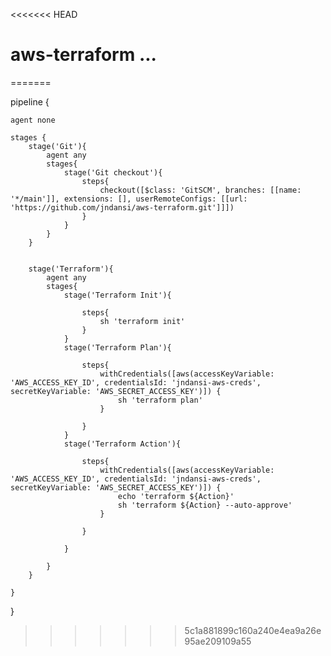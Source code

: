 <<<<<<< HEAD
# aws-terraform ...
=======

pipeline {

    agent none

    stages {
        stage('Git'){
            agent any
            stages{
                stage('Git checkout'){  
                    steps{
                        checkout([$class: 'GitSCM', branches: [[name: '*/main']], extensions: [], userRemoteConfigs: [[url: 'https://github.com/jndansi/aws-terraform.git']]])
                    }
                }
            }
        }
        
        
        stage('Terraform'){
            agent any
            stages{
                stage('Terraform Init'){
                    
                    steps{
                        sh 'terraform init'
                    }
                }
                stage('Terraform Plan'){
                    
                    steps{
                        withCredentials([aws(accessKeyVariable: 'AWS_ACCESS_KEY_ID', credentialsId: 'jndansi-aws-creds', secretKeyVariable: 'AWS_SECRET_ACCESS_KEY')]) {
                            sh 'terraform plan'
                        }
                        
                    }
                }
                stage('Terraform Action'){
                    
                    steps{
                        withCredentials([aws(accessKeyVariable: 'AWS_ACCESS_KEY_ID', credentialsId: 'jndansi-aws-creds', secretKeyVariable: 'AWS_SECRET_ACCESS_KEY')]) {
                            echo 'terraform ${Action}'
                            sh 'terraform ${Action} --auto-approve'
                        }
                            
                    }
                    
                }
                
            }
        } 
            
    }
 
}
>>>>>>> 5c1a881899c160a240e4ea9a26e95ae209109a55
